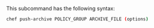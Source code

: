 This subcommand has the following syntax:

``` bash
chef push-archive POLICY_GROUP ARCHIVE_FILE (options)
```